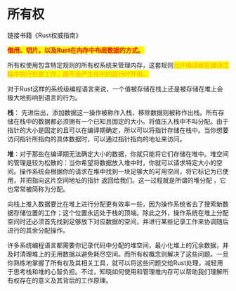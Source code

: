 # 所有权

链接书籍《Rust权威指南》

<mark style="color:red;">**借用、切片，以及Rust在内存中布局数据的方式。**</mark>



所有权使用包含特定规则的所有权系统来管理内存，这套规则<mark style="color:orange;">允许编译器在编译过程中执行检查工作，而不会产生任何的运行时开销。</mark>

对于Rust这样的系统级编程语言来说，一个值被存储在栈上还是被存储在堆上会极大地影响到语言的行为。

**栈**： 先进后出，添加数据这一操作被称作入栈，移除数据则被称作出栈。所有存储在栈中的数据都必须拥有一个已知且固定的大小。将值压入栈中不叫分配。由于指针的大小是固定的且可以在编译期确定，所以可以将指针存储在栈中。当你想要访问指针所指向的具体数据时，可以通过指针指向的地址来访问。

**堆**：对于那些在编译期无法确定大小的数据，你就只能将它们存储在堆中。堆空间的管理是较为松散的：当你希望将数据放入堆中时，你就可以请求特定大小的空间。操作系统会根据你的请求在堆中找到一块足够大的可用空间，将它标记为已使用，并把指向这片空间地址的指针 返回给我们。这一过程就是所谓的堆分配 ，它也常常被简称为分配。



向栈上推入数据要比在堆上进行分配更有效率一些，因为操作系统省去了搜索新数据存储位置的工作；这个位置永远处于栈的顶端。除此之外，操作系统在堆上分配空间时还必须首先找到足够放下对应数据的空间，并进行某些记录工作来协调随后进行的其余分配操作。

许多系统编程语言都需要你记录代码中分配的堆空间，最小化堆上的冗余数据，并及时清理堆上的无用数据以避免耗尽空间。而所有权概念则解决了这些问题。一旦你熟练地掌握了所有权及其相关工具，就可以将这些问题交给Rust处理，减轻用于思考栈和堆的心智负担。不过，知晓如何使用和管理堆内存可以帮助我们理解所有权存在的意义及其背后的工作原理。















